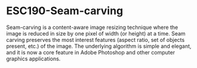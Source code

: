 # ESC190-Seam-carving
Seam-carving is a content-aware image resizing technique where the image is reduced in size by one pixel of width (or height) at a time.  Seam carving preserves the most interest features (aspect ratio, set of objects present, etc.) of the image. The underlying algorithm is simple and elegant, and it is now a core feature in Adobe Photoshop and other computer graphics applications.
